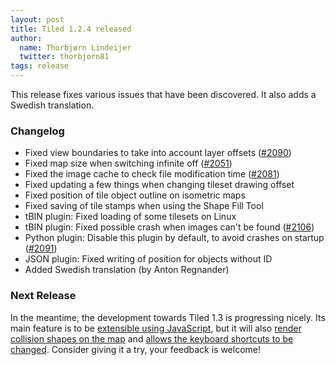 ```yaml
---
layout: post
title: Tiled 1.2.4 released
author:
  name: Thorbjørn Lindeijer
  twitter: thorbjorn81
tags: release
---
```


This release fixes various issues that have been discovered. It also adds a
Swedish translation.

### Changelog

* Fixed view boundaries to take into account layer offsets ([#2090](https://github.com/bjorn/tiled/issues/2090))
* Fixed map size when switching infinite off ([#2051](https://github.com/bjorn/tiled/issues/2051))
* Fixed the image cache to check file modification time ([#2081](https://github.com/bjorn/tiled/issues/2081))
* Fixed updating a few things when changing tileset drawing offset
* Fixed position of tile object outline on isometric maps
* Fixed saving of tile stamps when using the Shape Fill Tool
* tBIN plugin: Fixed loading of some tilesets on Linux
* tBIN plugin: Fixed possible crash when images can't be found ([#2106](https://github.com/bjorn/tiled/issues/2106))
* Python plugin: Disable this plugin by default, to avoid crashes on startup ([#2091](https://github.com/bjorn/tiled/issues/2091))
* JSON plugin: Fixed writing of position for objects without ID
* Added Swedish translation (by Anton Regnander)

### Next Release

In the meantime, the development towards Tiled 1.3 is progressing nicely. Its
main feature is to be [extensible using JavaScript][scripting], but it will also
[render collision shapes on the map][collision] and [allows the keyboard shortcuts to be changed][shortcuts].
Consider giving it a try, your feedback is welcome!

[scripting]: https://doc.mapeditor.org/en/latest/reference/scripting/
[collision]: https://thorbjorn.itch.io/tiled/devlog/77202/show-tile-collision-shapes-on-the-map
[shortcuts]: https://thorbjorn.itch.io/tiled/devlog/78207/configurable-keyboard-shortcuts
